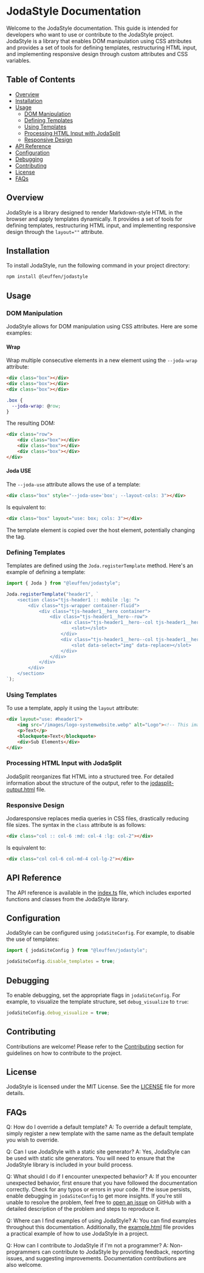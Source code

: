 
# JodaStyle Documentation

Welcome to the JodaStyle documentation. This guide is intended for developers who want to use or contribute to the JodaStyle project. JodaStyle is a library that enables DOM manipulation using CSS attributes and provides a set of tools for defining templates, restructuring HTML input, and implementing responsive design through custom attributes and CSS variables.

## Table of Contents
- [Overview](#overview)
- [Installation](#installation)
- [Usage](#usage)
  - [DOM Manipulation](#dom-manipulation)
  - [Defining Templates](#defining-templates)
  - [Using Templates](#using-templates)
  - [Processing HTML Input with JodaSplit](#processing-html-input-with-jodasplit)
  - [Responsive Design](#responsive-design)
- [API Reference](#api-reference)
- [Configuration](#configuration)
- [Debugging](#debugging)
- [Contributing](#contributing)
- [License](#license)
- [FAQs](#faqs)

## Overview

JodaStyle is a library designed to render Markdown-style HTML in the browser and apply templates dynamically. It provides a set of tools for defining templates, restructuring HTML input, and implementing responsive design through the `layout=""` attribute.

## Installation

To install JodaStyle, run the following command in your project directory:

```bash
npm install @leuffen/jodastyle
```

## Usage

### DOM Manipulation

JodaStyle allows for DOM manipulation using CSS attributes. Here are some examples:

#### Wrap

Wrap multiple consecutive elements in a new element using the `--joda-wrap` attribute:

```html
<div class="box"></div>
<div class="box"></div>
<div class="box"></div>
```

```css
.box {
  --joda-wrap: @row;
}
```

The resulting DOM:

```html
<div class="row">
    <div class="box"></div>
    <div class="box"></div>
    <div class="box"></div>
</div>
```

#### Joda USE

The `--joda-use` attribute allows the use of a template:

```html
<div class="box" style="--joda-use='box'; --layout-cols: 3"></div>
```

Is equivalent to:

```html
<div class="box" layout="use: box; cols: 3"></div>
```

The template element is copied over the host element, potentially changing the tag.

### Defining Templates

Templates are defined using the `Joda.registerTemplate` method. Here's an example of defining a template:

```typescript
import { Joda } from "@leuffen/jodastyle";

Joda.registerTemplate("header1", `
    <section class="tjs-header1 :: mobile :lg: ">
        <div class="tjs-wrapper container-fluid">
            <div class="tjs-header1__hero container">
                <div class="tjs-header1__hero--row">
                    <div class="tjs-header1__hero--col tjs-header1__hero--col-text">
                        <slot></slot>
                    </div>
                    <div class="tjs-header1__hero--col tjs-header1__hero--col-image">
                        <slot data-select="img" data-replace></slot>
                    </div>
                </div>
            </div>
        </div>
    </section>
`);
```

### Using Templates

To use a template, apply it using the `layout` attribute:

```html
<div layout="use: #header1">
    <img src="/images/logo-systemwebsite.webp" alt="Logo"><!-- This image will be pulled to the image slot-->
    <p>Text</p>
    <blockquote>Text</blockquote>
    <div>Sub Elements</div>
</div>
```

### Processing HTML Input with JodaSplit

JodaSplit reorganizes flat HTML into a structured tree. For detailed information about the structure of the output, refer to the [jodasplit-output.html](/jodasplit/jodasplit-output.html) file.

### Responsive Design

Jodaresponsive replaces media queries in CSS files, drastically reducing file sizes. The syntax in the `class` attribute is as follows:

```html
<div class="col :: col-6 :md: col-4 :lg: col-2"></div>
```

Is equivalent to:

```html
<div class="col col-6 col-md-4 col-lg-2"></div>
```

## API Reference

The API reference is available in the [index.ts](/index.ts) file, which includes exported functions and classes from the JodaStyle library.

## Configuration

JodaStyle can be configured using `jodaSiteConfig`. For example, to disable the use of templates:

```javascript
import { jodaSiteConfig } from "@leuffen/jodastyle";

jodaSiteConfig.disable_templates = true;
```

## Debugging

To enable debugging, set the appropriate flags in `jodaSiteConfig`. For example, to visualize the template structure, set `debug_visualize` to `true`:

```javascript
jodaSiteConfig.debug_visualize = true;
```

## Contributing

Contributions are welcome! Please refer to the [Contributing](#contributing) section for guidelines on how to contribute to the project.

## License

JodaStyle is licensed under the MIT License. See the [LICENSE](LICENSE) file for more details.

## FAQs

Q: How do I override a default template?
A: To override a default template, simply register a new template with the same name as the default template you wish to override.

Q: Can I use JodaStyle with a static site generator?
A: Yes, JodaStyle can be used with static site generators. You will need to ensure that the JodaStyle library is included in your build process.

Q: What should I do if I encounter unexpected behavior?
A: If you encounter unexpected behavior, first ensure that you have followed the documentation correctly. Check for any typos or errors in your code. If the issue persists, enable debugging in `jodaSiteConfig` to get more insights. If you're still unable to resolve the problem, feel free to [open an issue](https://github.com/leuffen/jodastyle/issues) on GitHub with a detailed description of the problem and steps to reproduce it.

Q: Where can I find examples of using JodaStyle?
A: You can find examples throughout this documentation. Additionally, the [example.html](/example.html) file provides a practical example of how to use JodaStyle in a project.

Q: How can I contribute to JodaStyle if I'm not a programmer?
A: Non-programmers can contribute to JodaStyle by providing feedback, reporting issues, and suggesting improvements. Documentation contributions are also welcome.
